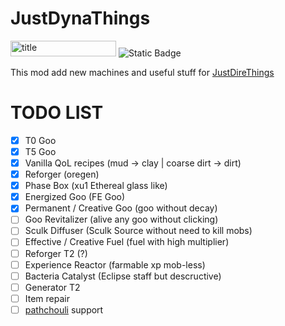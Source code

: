 # JustDynaThings
<p><img src="https://cf.way2muchnoise.eu/versions/1189855.svg" alt="title" width="169" height="25" /> <img src="https://img.shields.io/badge/NeoForge-lime?style=plastic&amp;link=https%3A%2F%2Fneoforged.net%2F" alt="Static Badge" /></p>

This mod add new machines and useful stuff for [JustDireThings](https://legacy.curseforge.com/minecraft/mc-mods/just-dire-things)


# TODO LIST
- [x] T0 Goo
- [x] T5 Goo
- [x] Vanilla QoL recipes (mud -> clay | coarse dirt -> dirt)
- [x] Reforger (oregen)
- [x] Phase Box (xu1 Ethereal glass like)
- [x] Energized Goo (FE Goo)
- [x] Permanent / Creative Goo (goo without decay)
- [ ] Goo Revitalizer (alive any goo without clicking)
- [ ] Sculk Diffuser (Sculk Source without need to kill mobs)
- [ ] Effective / Creative Fuel (fuel with high multiplier)
- [ ] Reforger T2 (?)
- [ ] Experience Reactor (farmable xp mob-less)
- [ ] Bacteria Catalyst (Eclipse staff but descructive)
- [ ] Generator T2
- [ ] Item repair
- [ ] [pathchouli](https://github.com/Direwolf20-MC/JustDireThings/tree/main/src/main/resources/assets/justdirethings/patchouli_books/justdirethingsbook/en_us) support
